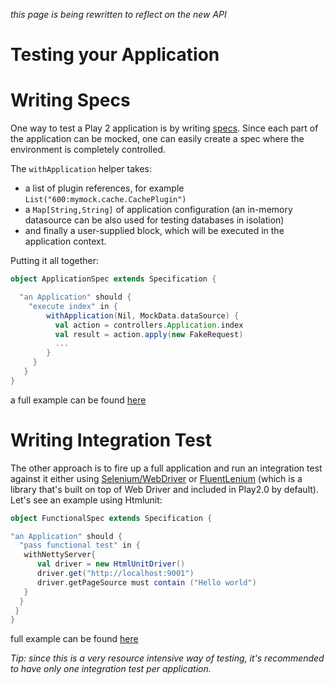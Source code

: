 _this page is being rewritten to reflect on the new API_

# Testing your Application

# Writing Specs
One way to test a Play 2 application is by writing [specs](http://etorreborre.github.com/specs2/). Since
each part of the application can be mocked, one can easily create a spec where the environment is completely controlled.

The `withApplication` helper takes:

* a list of plugin references, for example `List("600:mymock.cache.CachePlugin")`
* a `Map[String,String]` of application configuration (an in-memory datasource can be also used for testing databases in isolation)
* and finally a user-supplied block, which will be executed in the application context.

Putting it all together:

```scala
object ApplicationSpec extends Specification {

  "an Application" should {
    "execute index" in {
        withApplication(Nil, MockData.dataSource) {
          val action = controllers.Application.index
          val result = action.apply(new FakeRequest)
          ...
        }
     }
   }
}
```
a full example can be found [here](https://github.com/playframework/Play20/blob/master/framework/test/integrationtest/test/ApplicationSpec.scala)

# Writing Integration Test
The other approach is to fire up a full application and run an integration test against it either using [Selenium/WebDriver](http://seleniumhq.org/docs/03_webdriver.html) or [FluentLenium](https://github.com/MathildeLemee/FluentLenium) (which is a library that's built on top of Web Driver and included in Play2.0 by default). Let's see an example using Htmlunit:
```scala
object FunctionalSpec extends Specification {

"an Application" should {
  "pass functional test" in {
   withNettyServer{
      val driver = new HtmlUnitDriver()
      driver.get("http://localhost:9001")
      driver.getPageSource must contain ("Hello world")
   }   
  }
 }
}
```
full example can be found [here](https://github.com/playframework/Play20/blob/master/framework/test/integrationtest/test/FunctionalSpec.scala)

_Tip: since this is a very resource intensive way of testing, it's recommended to have only one integration test per application._